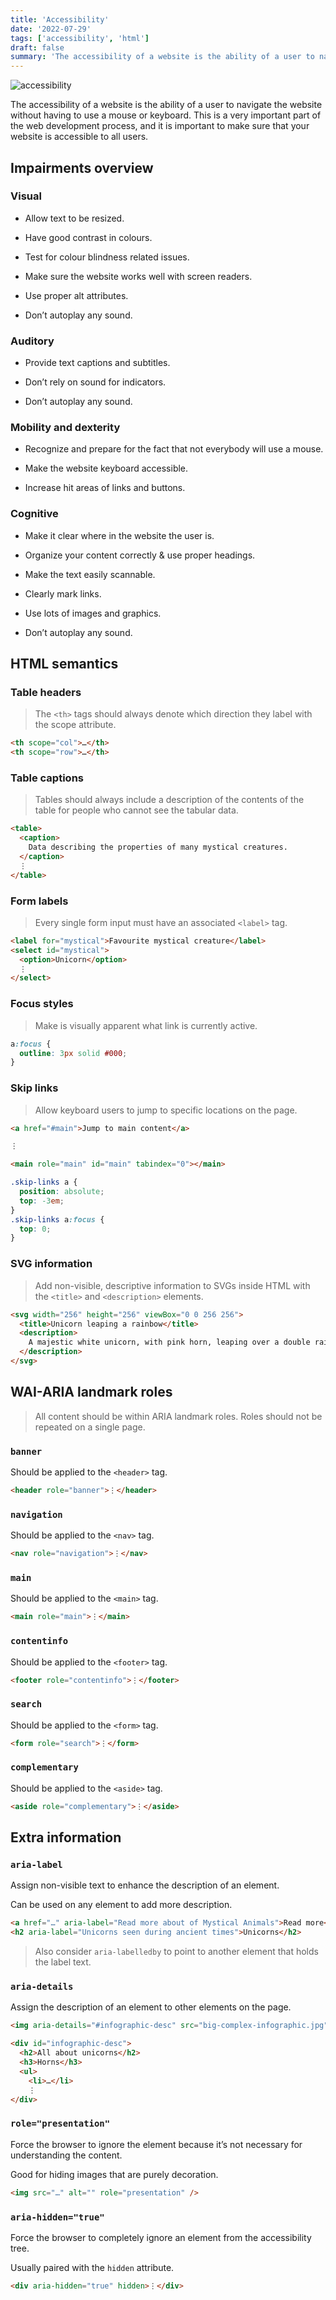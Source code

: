 ```yaml
---
title: 'Accessibility'
date: '2022-07-29'
tags: ['accessibility', 'html']
draft: false
summary: 'The accessibility of a website is the ability of a user to navigate the website without having to use a mouse or keyboard. This is a very important part of the web development process, and it is important to make sure that your website is accessible to all users.'
---
```


![accessibility](/static/images/posts/accessibility.jpg)

The accessibility of a website is the ability of a user to navigate the website without having to use a mouse or keyboard. This is a very important part of the web development process, and it is important to make sure that your website is accessible to all users.

## Impairments overview

### Visual

- Allow text to be resized.

- Have good contrast in colours.

- Test for colour blindness related issues.

- Make sure the website works well with screen readers.

- Use proper alt attributes.

- Don’t autoplay any sound.

### Auditory

- Provide text captions and subtitles.

- Don’t rely on sound for indicators.

- Don’t autoplay any sound.

### Mobility and dexterity

- Recognize and prepare for the fact that not everybody will use a mouse.

- Make the website keyboard accessible.

- Increase hit areas of links and buttons.

### Cognitive

- Make it clear where in the website the user is.

- Organize your content correctly & use proper headings.

- Make the text easily scannable.

- Clearly mark links.

- Use lots of images and graphics.

- Don’t autoplay any sound.

## HTML semantics

### Table headers

> The `<th>` tags should always denote which direction they label with the scope attribute.

```html
<th scope="col">…</th>
<th scope="row">…</th>
```

### Table captions

> Tables should always include a description of the contents of the table for people who cannot see the tabular data.

```html
<table>
  <caption>
    Data describing the properties of many mystical creatures.
  </caption>
  ⋮
</table>
```

### Form labels

> Every single form input must have an associated `<label>` tag.

```html
<label for="mystical">Favourite mystical creature</label>
<select id="mystical">
  <option>Unicorn</option>
  ⋮
</select>
```

### Focus styles

> Make is visually apparent what link is currently active.

```css
a:focus {
  outline: 3px solid #000;
}
```

### Skip links

> Allow keyboard users to jump to specific locations on the page.

```html
<a href="#main">Jump to main content</a>

⋮

<main role="main" id="main" tabindex="0"></main>
```

```css
.skip-links a {
  position: absolute;
  top: -3em;
}
.skip-links a:focus {
  top: 0;
}
```

### SVG information

> Add non-visible, descriptive information to SVGs inside HTML with the `<title>` and `<description>` elements.

```html
<svg width="256" height="256" viewBox="0 0 256 256">
  <title>Unicorn leaping a rainbow</title>
  <description>
    A majestic white unicorn, with pink horn, leaping over a double rainbow.
  </description>
</svg>
```

## WAI-ARIA landmark roles

> All content should be within ARIA landmark roles. Roles should not be repeated on a single page.

### `banner`

Should be applied to the `<header>` tag.

```html
<header role="banner">⋮</header>
```

### `navigation`

Should be applied to the `<nav>` tag.

```html
<nav role="navigation">⋮</nav>
```

### `main`

Should be applied to the `<main>` tag.

```html
<main role="main">⋮</main>
```

### `contentinfo`

Should be applied to the `<footer>` tag.

```html
<footer role="contentinfo">⋮</footer>
```

### `search`

Should be applied to the `<form>` tag.

```html
<form role="search">⋮</form>
```

### `complementary`

Should be applied to the `<aside>` tag.

```html
<aside role="complementary">⋮</aside>
```

## Extra information

### `aria-label`

Assign non-visible text to enhance the description of an element.

Can be used on any element to add more description.

```html
<a href="…" aria-label="Read more about of Mystical Animals">Read more</a>
<h2 aria-label="Unicorns seen during ancient times">Unicorns</h2>
```

> Also consider `aria-labelledby` to point to another element that holds the label text.

### `aria-details`

Assign the description of an element to other elements on the page.

```html
<img aria-details="#infographic-desc" src="big-complex-infographic.jpg" alt="">

<div id="infographic-desc">
  <h2>All about unicorns</h2>
  <h3>Horns</h3>
  <ul>
    <li>…</li>
    ⋮
</div>
```

### `role="presentation"`

Force the browser to ignore the element because it’s not necessary for understanding the content.

Good for hiding images that are purely decoration.

```html
<img src="…" alt="" role="presentation" />
```

### `aria-hidden="true"`

Force the browser to completely ignore an element from the accessibility tree.

Usually paired with the `hidden` attribute.

```html
<div aria-hidden="true" hidden>⋮</div>
```

